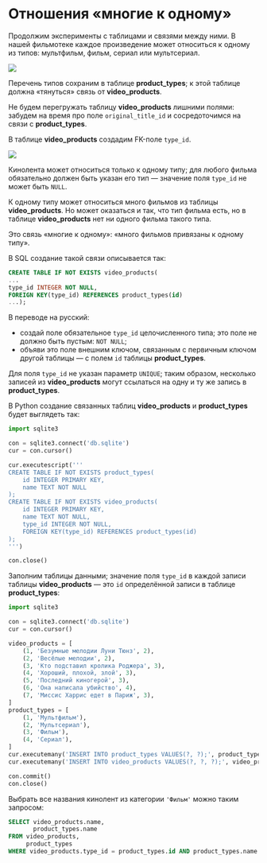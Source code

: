 # Отношения «многие к одному»

Продолжим эксперименты с таблицами и связями между ними. В нашей фильмотеке каждое произведение может относиться к одному из типов: мультфильм, фильм, сериал или мультсериал.

![](https://pictures.s3.yandex.net/resources/S2_156_1682533755.png)

Перечень типов сохраним в таблице **product_types**; к этой таблице должна «тянуться» связь от **video_products**.

Не будем перегружать таблицу **video_products** лишними полями: забудем на время про поле `original_title_id` и сосредоточимся на связи с **product_types**.

В таблице **video_products** создадим FK-поле `type_id`.

![](https://pictures.s3.yandex.net/resources/S02_226_1685551234.png)

Кинолента может относиться только к одному типу; для любого фильма обязательно должен быть указан его тип — значение поля `type_id` не может быть `NULL`.

К одному типу может относиться много фильмов из таблицы **video_products**. Но может оказаться и так, что тип фильма есть, но в таблице **video_products** нет ни одного фильма такого типа.

Это связь «многие к одному»: «много фильмов привязаны к одному типу».

В SQL создание такой связи описывается так:

```sql
CREATE TABLE IF NOT EXISTS video_products(
...
type_id INTEGER NOT NULL,
FOREIGN KEY(type_id) REFERENCES product_types(id)
...); 
```

В переводе на русский:

- создай поле обязательное `type_id` целочисленного типа; это поле не должно быть пустым: `NOT NULL`;
- объяви это поле внешним ключом, связанным с первичным ключом другой таблицы — с полем `id` таблицы **product_types**.

Для поля `type_id` не указан параметр `UNIQUE`; таким образом, несколько записей из **video_products** могут ссылаться на одну и ту же запись в **product_types**.

В Python создание связанных таблиц **video_products** и **product_types** будет выглядеть так:

```python
import sqlite3

con = sqlite3.connect('db.sqlite')
cur = con.cursor()

cur.executescript('''
CREATE TABLE IF NOT EXISTS product_types(
    id INTEGER PRIMARY KEY,
    name TEXT NOT NULL
);
CREATE TABLE IF NOT EXISTS video_products(
    id INTEGER PRIMARY KEY,
    name TEXT NOT NULL,
    type_id INTEGER NOT NULL,
    FOREIGN KEY(type_id) REFERENCES product_types(id)
);
''')

con.close() 
```

Заполним таблицы данными; значение поля `type_id` в каждой записи таблицы **video_products** — это `id` определённой записи в таблице **product_types**:

```python
import sqlite3

con = sqlite3.connect('db.sqlite')
cur = con.cursor()

video_products = [
    (1, 'Безумные мелодии Луни Тюнз', 2),
    (2, 'Весёлые мелодии', 2),
    (3, 'Кто подставил кролика Роджера', 3),
    (4, 'Хороший, плохой, злой', 3),
    (5, 'Последний киногерой', 3),
    (6, 'Она написала убийство', 4),
    (7, 'Миссис Харрис едет в Париж', 3),
]
product_types = [
    (1, 'Мультфильм'),
    (2, 'Мультсериал'),
    (3, 'Фильм'),
    (4, 'Сериал'),
]
cur.executemany('INSERT INTO product_types VALUES(?, ?);', product_types)
cur.executemany('INSERT INTO video_products VALUES(?, ?, ?);', video_products)

con.commit()
con.close() 
```

Выбрать все названия кинолент из категории `'Фильм'` можно таким запросом:

```sql
SELECT video_products.name,
       product_types.name
FROM video_products,
     product_types
WHERE video_products.type_id = product_types.id AND product_types.name = 'Фильм'; 
```